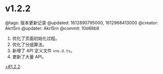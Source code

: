 # v1.2.2

@tags: 版本更新记录
@updated: 1612890795000, 1612968413000
@creator: AkrISrn
@updater: AkrISrn
@commit: 10d68b8

1. 优化了页面初始化过程。
1. 优化了[](/zh/docs/toc.md "#h2-1")分组算法。
1. 新增了 API 定义文件 `vno.d.ts`。
1. 更新了大量 API。

[+#1.2.2](/zh/releases/download.md)
